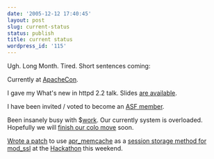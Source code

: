 ```yaml
---
date: '2005-12-12 17:40:45'
layout: post
slug: current-status
status: publish
title: current status
wordpress_id: '115'
---
```



Ugh. Long Month. Tired. Short sentences coming:



Currently at [ApacheCon](http://www.apachecon.com/2005/US/index).



I gave my What's new in httpd 2.2 talk. Slides [are available](http://www.outoforder.cc/presentations/).



I have been invited / voted to become an [ASF member](http://www.apache.org/foundation/members.html).



Been insanely busy with $[work](https://www.bloglines.com/).   Our currently system is overloaded. Hopefully we will [finish our colo move](http://www.siliconbeat.com/entries/2005/08/05/bloglines_issues.html) soon.



[Wrote a patch](http://mail-archives.apache.org/mod_mbox/httpd-dev/200512.mbox/%3c439C6C07.9030904@force-elite.com%3e) to use [apr_memcache](http://www.outoforder.cc/projects/libs/apr_memcache/) as a [session storage method for mod_ssl](http://httpd.apache.org/docs/2.2/mod/mod_ssl.html#sslsessioncache) at the [Hackathon](http://www.sauria.com/blog/2005/12/12#1439) this weekend.

